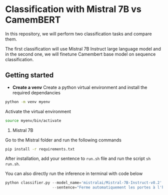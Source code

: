 # Classification with Mistral 7B vs CamemBERT

In this repository, we will perform two classification tasks and compare them.

The first classification will use Mistral 7B Instruct large language model and in the second one, we will finetune Camembert base model on sequence classification.

## Getting started

- **Create a venv**
Create a python virtual environment and install the required dependancies

```bash
python -m venv myenv
```
Activate the virtual environment

```bash
source myenv/bin/activate
```

1. Mistral 7B

Go to the Mistral folder and run the following commands

```bash
pip install -r requirements.txt
```

After installation, add your sentence to `run.sh` file and run the script `sh run.sh`.

You can also directly run the inference in terminal with code below

```python
python classifier.py --model_name='mistralai/Mistral-7B-Instruct-v0.2' \
                     --sentence="Ferme automatiquement les portes à l'heure prévue."
```

